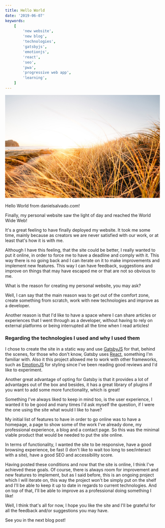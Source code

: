 ```yaml
---
title: Hello World
date: '2019-06-07'
keywords:
    [
        'new website',
        'new blog',
        'technologies',
        'gatsbyjs',
        'emotionjs',
        'react',
        'seo',
        'pwa',
        'progressive web app',
        'learning',
    ]
---
```


![photo-by-deanna-alys-on-unsplash](./photo-by-deanna-alys-unsplash.jpeg)

Hello World from danielsalvado.com!

Finally, my personal website saw the light of day and reached the World Wide Web!

It's a great feeling to have finally deployed my website. It took me some time, mainly because as creators we are never satisfied with our work, or at least that's how it is with me.

Although I have this feeling, that the site could be better, I really wanted to put it online, in order to force me to have a deadline and comply with it. This way there is no going back and I can iterate on it to make improvements and implement new features. This way I can have feedback, suggestions and improve on things that may have escaped me or that are not so obvious to me.

What is the reason for creating my personal website, you may ask?

Well, I can say that the main reason was to get out of the comfort zone, create something from scratch, work with new technologies and improve as a developer.

Another reason is that I'd like to have a space where I can share articles or experiences that I went through as a developer, without having to rely on external platforms or being interrupted all the time when I read articles!

### Regarding the technologies I used and why I used them

I chose to create the site in a static way and use [GatsbyJS](https://www.gatsbyjs.org/) for that, behind the scenes, for those who don't know, Gatsby uses [React](https://reactjs.org/), something I'm familiar with. Also it this project allowed me to work with other frameworks, such as [EmotionJS](https://emotion.sh/docs/introduction) for styling since I've been reading good reviews and I'd like to experiment.

Another great advantage of opting for Gatsby is that it provides a lot of advantages out of the box and besides, it has a great library of plugins if you want to add some more functionality, which is great!

Something I've always liked to keep in mind too, is the user experience, I wanted it to be good and many times I'd ask myself the question, if I were the one using the site what would I like to have?

My initial list of features to have in order to go online was to have a homepage, a page to show some of the work I've already done, my professional experience, a blog and a contact page. So this was the minimal viable product that would be needed to put the site online.

In terms of functionality, I wanted the site to be responsive, have a good browsing experience, be fast (I don't like to wait too long to see/interact with a site), have a good SEO and accessibility score.

Having posted these conditions and now that the site is online, I think I've achieved these goals. Of course, there is always room for improvement and new features to implement, but as I said before, this is an ongoing project which I will iterate on, this way the project won't be simply put on the shelf and I'll be able to keep it up to date in regards to current technologies. And on top of that, I'll be able to improve as a professional doing something I like!

Well, I think that's all for now, I hope you like the site and I'll be grateful for all the feedback and/or suggestions you may have.

See you in the next blog post!
